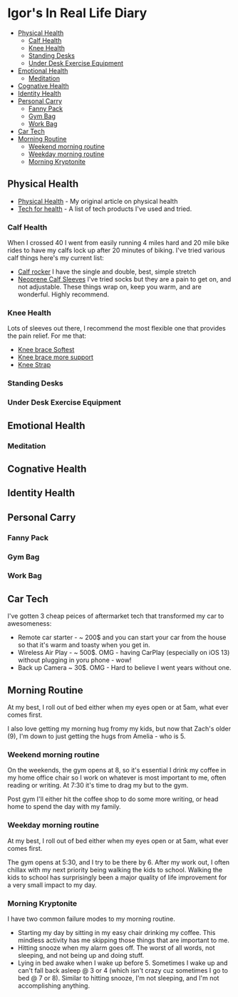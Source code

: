 # Igor's In Real Life Diary

<!-- prettier-ignore-start -->
<!-- vim-markdown-toc GFM -->

- [Physical Health](#physical-health)
    - [Calf Health](#calf-health)
    - [Knee Health](#knee-health)
    - [Standing Desks](#standing-desks)
    - [Under Desk Exercise Equipment](#under-desk-exercise-equipment)
- [Emotional Health](#emotional-health)
    - [Meditation](#meditation)
- [Cognative Health](#cognative-health)
- [Identity Health](#identity-health)
- [Personal Carry](#personal-carry)
    - [Fanny Pack](#fanny-pack)
    - [Gym Bag](#gym-bag)
    - [Work Bag](#work-bag)
- [Car Tech](#car-tech)
- [Morning Routine](#morning-routine)
    - [Weekend morning routine](#weekend-morning-routine)
    - [Weekday morning routine](#weekday-morning-routine)
    - [Morning Kryptonite](#morning-kryptonite)

<!-- vim-markdown-toc -->
<!-- prettier-ignore-end -->

## Physical Health

* [Physical Health](https://idvorkin.github.io/physical-health) - My original article on physical health
* [Tech for health](http://idvorkin.github.io/tech-health-toys) - A list of tech products I've used and tried.

### Calf Health

When I crossed 40 I went from easily running 4 miles hard and 20 mile bike rides to have my calfs lock up after 20 minutes of biking. I've tried various calf things here's my current list:

* [Calf rocker](https://www.amazon.com/dp/B001HTFZZ8/ref=emc_b_5_t) I have the single and double, best, simple stretch
* [Neoprene Calf Sleeves](https://www.amazon.com/Support-Brace-Adjustable-Splint-Compression/dp/B074734XJY/) I've tried socks but they are a pain to get on, and not adjustable. These things wrap on, keep you warm, and are wonderful. Highly recommend.

### Knee Health

Lots of sleeves out there, I recommend the most flexible one that provides the pain relief. For me that:

* [Knee brace Softest ](https://www.amazon.com/gp/product/B005BINV84/ref=ppx_yo_dt_b_search_asin_title?ie=UTF8&psc=1)
* [Knee brace more support ](https://www.amazon.com/gp/product/B019GDFN6W/ref=ppx_yo_dt_b_search_asin_title?ie=UTF8&psc=1)
* [Knee Strap](https://www.amazon.com/gp/product/B019GDFN6W/ref=ppx_yo_dt_b_search_asin_title?://www.amazon.com/gp/product/B01MYGDB2L/ref=ppx_yo_dt_b_search_asin_title?ie=UTF8&psc=1)


### Standing Desks

### Under Desk Exercise Equipment

## Emotional Health

### Meditation

## Cognative Health

## Identity Health


## Personal Carry

### Fanny Pack
### Gym Bag
### Work Bag



## Car Tech

I've gotten 3 cheap peices of aftermarket tech that transformed my car to awesomeness:

* Remote car starter - ~ 200$ and you can start your car from the house so that it's warm and toasty when you get in.
* Wireless Air Play - ~ 500$. OMG - having CarPlay (especially on iOS 13) without plugging in yoru phone - wow!
* Back up Camera ~ 30$.  OMG - Hard to believe I went years without one.

## Morning Routine

At my best, I roll out of bed either when my eyes open or at 5am,  what ever comes first.

I also love getting my morning hug fromy my kids, but now that Zach's older (9), I'm down to just getting the hugs from Amelia - who is 5.

### Weekend morning routine

On the weekends, the gym opens at 8, so it's essential I drink my coffee in my home office chair so I work on whatever is most important to me, often reading or writing. At 7:30 it's time to drag my but to the gym.

Post gym I'll either hit the coffee shop to do some more writing, or head home to spend the day with my family.


### Weekday morning routine

At my best, I roll out of bed either when my eyes open or at 5am,  what ever comes first.

The gym opens at 5:30, and I try to be there by 6. After my work out, I often chillax with my next priority being walking the kids to school.  Walking the kids to school has surprisingly been a major quality of life improvement for a very small impact to my day.


### Morning Kryptonite

I have two common failure modes to my morning routine.

* Starting my day by sitting in my easy chair drinking my coffee. This mindless activity has me skipping those things that are important to me.
* Hitting snooze when my alarm goes off. The worst of all words, not sleeping, and not being up and doing stuff.
* Lying in bed awake when I wake up before 5. Sometimes I wake up and can't fall back asleep @ 3 or 4 (which isn't crazy cuz sometimes I go to bed @ 7 or 8). Similar to hitting snooze, I'm not sleeping,  and I'm not accomplishing anything.


